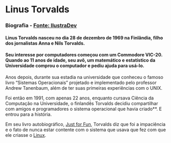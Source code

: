 # Linus Torvalds

### Biografia - [Fonte: IlustraDev](https://ilustradev.com.br/o-criador-do-linux-conheca-linus-torvalds/)

#### Linus Torvalds nasceu no dia 28 de dezembro de 1969 na Finlândia, filho dos jornalistas Anna e Nils Torvalds. 

#### Seu interesse por computadores começou com um Commodore VIC-20. Quando ao 11 anos de idade, seu avô, um matemático e estatístico da Universidade comprou o computador e pediu ajuda para usá-lo.

Anos depois, durante sua estadia na universidade que conheceu o famoso livro “Sistemas Operacionais” projetado e implementado pelo professor Andrew Tanenbaum, além de ter suas primeiras experiências com o UNIX.

Foi então em 1991, com apenas 22 anos, enquanto cursava Ciência da Computação na Universidade, o finlandês Torvalds decidiu compartilhar com amigos e programadores o sistema operacional que havia criado**. E entrou para a história.

Em seu livro autobiográfico, [Just for Fun](https://amzn.to/3dan1Kz), Torvalds diz que foi a impaciência e o fato de nunca estar contente com o sistema que usava que fez com que ele criasse o [Linux](https://ilustradev.com.br/o-que-e-linux-por-que-voce-deve-aprender/).



